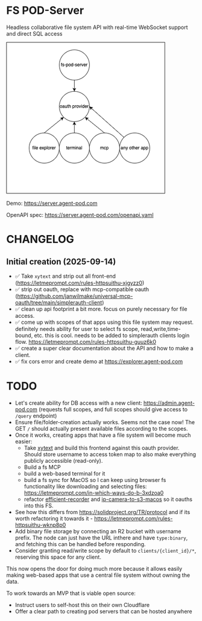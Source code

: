 # FS POD-Server

Headless collaborative file system API with real-time WebSocket support and direct SQL access

![](design.drawio.png)

Demo: https://server.agent-pod.com

OpenAPI spec: https://server.agent-pod.com/openapi.yaml

# CHANGELOG

## Initial creation (2025-09-14)

- ✅ Take `xytext` and strip out all front-end (https://letmeprompt.com/rules-httpsuithu-xjgyzz0)
- ✅ strip out oauth, replace with mcp-compatible oauth (https://github.com/janwilmake/universal-mcp-oauth/tree/main/simplerauth-client)
- ✅ clean up api footprint a bit more. focus on purely necessary for file access.
- ✅ come up with scopes of that apps using this file system may request. definitely needs ability for user to select fs scope, read,write,time-bound, etc. this is cool. needs to be added to simplerauth clients login flow. https://letmeprompt.com/rules-httpsuithu-guuz6k0
- ✅ create a super clear documentation about the API and how to make a client.
- ✅ fix cors error and create demo at https://explorer.agent-pod.com

# TODO

- Let's create ability for DB access with a new client: https://admin.agent-pod.com (requests full scopes, and full scopes should give access to `/query` endpoint)
- Ensure file/folder-creation actually works. Seems not the case now! The GET `/` should actually present available files according to the scopes.
- Once it works, creating apps that have a file system will become much easier:
  - Take [xytext](../xytext/) and build this frontend against this oauth provider. Should store username to access token map to also make everything publicly accessible (read-only).
  - Build a fs MCP
  - build a web-based terminal for it
  - build a fs sync for MacOS so I can keep using browser fs functionality like downloading and selecting files: https://letmeprompt.com/in-which-ways-do-b-3xdzoa0
  - refactor [efficient-recorder](../efficient-recorder/) and [ip-camera-to-s3-macos](../ip-camera-to-s3-macos/) so it oauths into this FS.
- See how this differs from https://solidproject.org/TR/protocol and if its worth refactoring it towards it - https://letmeprompt.com/rules-httpsuithu-wknp8p0
- Add binary file storage by connecting an R2 bucket with username prefix. The node can just have the URL inthere and have `type:binary`, and fetching this can be handled before responding.
- Consider granting read/write scope by default to `clients/{client_id}/*`, reserving this space for any client.

This now opens the door for doing much more because it allows easily making web-based apps that use a central file system without owning the data.

To work towards an MVP that is viable open source:

- Instruct users to self-host this on their own Cloudflare
- Offer a clear path to creating pod servers that can be hosted anywhere
